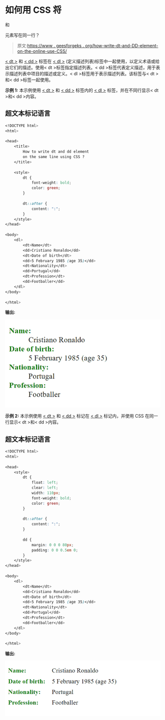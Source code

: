 # 如何用 CSS 将

和

元素写在同一行？

> 原文:[https://www . geesforgeks . org/how-write-dt-and-DD-element-on-the-online-use-CSS/](https://www.geeksforgeeks.org/how-to-write-dt-and-dd-element-on-the-same-line-using-css/)

[< dt >](https://www.geeksforgeeks.org/html-dt-tag/) 和 [< dd >](https://www.geeksforgeeks.org/html-dd-tag/) 标签在 [< dl >](https://www.geeksforgeeks.org/html-dl-tag/) (定义描述列表)标签中一起使用，以定义术语或给出它们的描述。使用< dt >标签指定描述列表。< dd >标签代表定义描述，用于表示描述列表中项目的描述或定义。< dl >标签用于表示描述列表。该标签与< dt >和< dd >标签一起使用。

**示例 1:** 本示例使用 [< dt >](https://www.geeksforgeeks.org/html-dt-tag/) 和 [< dd >](https://www.geeksforgeeks.org/html-dd-tag/) 标签内的 [< dl >](https://www.geeksforgeeks.org/html-dl-tag/) 标签，并在不同行显示< dt >和< dd >内容。

## 超文本标记语言

```css
<!DOCTYPE html>
<html>

<head>
    <title>
        How to write dt and dd element
        on the same line using CSS ?
    </title>

    <style>
        dt {
            font-weight: bold;
            color: green;
        }

        dt::after {
            content: ":";
        }
    </style>
</head>

<body>
    <dl>
        <dt>Name</dt>
        <dd>Cristiano Ronaldo</dd>
        <dt>Date of birth</dt>
        <dd>5 February 1985 (age 35)</dd>
        <dt>Nationality</dt>
        <dd>Portugal</dd>
        <dt>Profession</dt>
        <dd>Footballer</dd>
    </dl>
</body>

</html>
```

**输出:**

![](img/1f3662c834a6171898a821d31e0f8de1.png)

**示例 2:** 本示例使用 [< dt >](https://www.geeksforgeeks.org/html-dt-tag/) 和 [< dd >](https://www.geeksforgeeks.org/html-dd-tag/) 标记在 [< dl >](https://www.geeksforgeeks.org/html-dl-tag/) 标记内，并使用 CSS 在同一行显示< dt >和< dd >内容。

## 超文本标记语言

```css
<!DOCTYPE html>
<html>

<head>
    <style>
        dt {
            float: left;
            clear: left;
            width: 110px;
            font-weight: bold;
            color: green;
        }

        dt::after {
            content: ":";
        }

        dd {
            margin: 0 0 0 80px;
            padding: 0 0 0.5em 0;
        }
    </style>
</head>

<body>
    <dl>
        <dt>Name</dt>
        <dd>Cristiano Ronaldo</dd>
        <dt>Date of birth</dt>
        <dd>5 February 1985 (age 35)</dd>
        <dt>Nationality</dt>
        <dd>Portugal</dd>
        <dt>Profession</dt>
        <dd>Footballer</dd>
    </dl>
</body>

</html>
```

**输出:**

![](img/bf002bedc38f41f70802979d82ba1089.png)